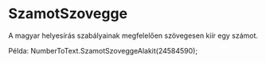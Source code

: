 # SzamotSzovegge

A magyar helyesírás szabályainak megfelelően szövegesen kiír egy számot.

Példa: NumberToText.SzamotSzoveggeAlakit(24584590);
